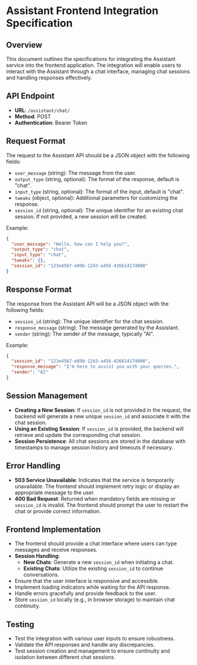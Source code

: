 # Assistant Frontend Integration Specification

## Overview

This document outlines the specifications for integrating the Assistant service into the frontend application. The integration will enable users to interact with the Assistant through a chat interface, managing chat sessions and handling responses effectively.

## API Endpoint

- **URL**: `/assistant/chat/`
- **Method**: POST
- **Authentication**: Bearer Token

## Request Format

The request to the Assistant API should be a JSON object with the following fields:

- `user_message` (string): The message from the user.
- `output_type` (string, optional): The format of the response, default is "chat".
- `input_type` (string, optional): The format of the input, default is "chat".
- `tweaks` (object, optional): Additional parameters for customizing the response.
- `session_id` (string, optional): The unique identifier for an existing chat session. If not provided, a new session will be created.

Example:
```json
{
  "user_message": "Hello, how can I help you?",
  "output_type": "chat",
  "input_type": "chat",
  "tweaks": {},
  "session_id": "123e4567-e89b-12d3-a456-426614174000"
}
```

## Response Format

The response from the Assistant API will be a JSON object with the following fields:

- `session_id` (string): The unique identifier for the chat session.
- `response_message` (string): The message generated by the Assistant.
- `sender` (string): The sender of the message, typically "AI".

Example:
```json
{
  "session_id": "123e4567-e89b-12d3-a456-426614174000",
  "response_message": "I'm here to assist you with your queries.",
  "sender": "AI"
}
```

## Session Management

- **Creating a New Session**: If `session_id` is not provided in the request, the backend will generate a new unique `session_id` and associate it with the chat session.
- **Using an Existing Session**: If `session_id` is provided, the backend will retrieve and update the corresponding chat session.
- **Session Persistence**: All chat sessions are stored in the database with timestamps to manage session history and timeouts if necessary.

## Error Handling

- **503 Service Unavailable**: Indicates that the service is temporarily unavailable. The frontend should implement retry logic or display an appropriate message to the user.
- **400 Bad Request**: Returned when mandatory fields are missing or `session_id` is invalid. The frontend should prompt the user to restart the chat or provide correct information.

## Frontend Implementation

- The frontend should provide a chat interface where users can type messages and receive responses.
- **Session Handling**:
  - **New Chats**: Generate a new `session_id` when initiating a chat.
  - **Existing Chats**: Utilize the existing `session_id` to continue conversations.
- Ensure that the user interface is responsive and accessible.
- Implement loading indicators while waiting for the API response.
- Handle errors gracefully and provide feedback to the user.
- Store `session_id` locally (e.g., in browser storage) to maintain chat continuity.

## Testing

- Test the integration with various user inputs to ensure robustness.
- Validate the API responses and handle any discrepancies.
- Test session creation and management to ensure continuity and isolation between different chat sessions.
```
